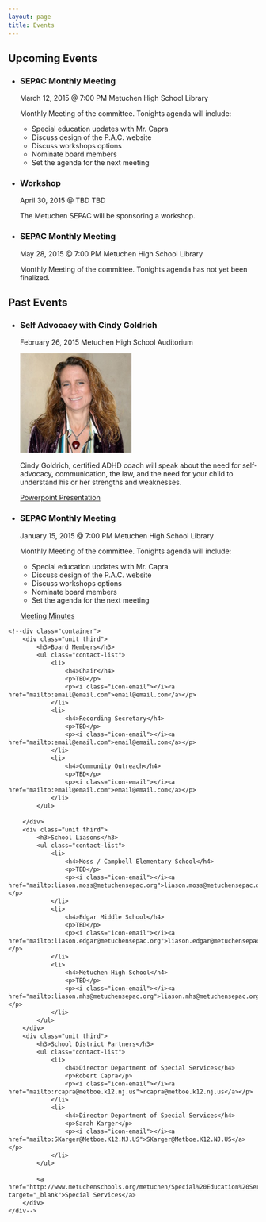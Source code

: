 ```yaml
---
layout: page
title: Events
---
```

<div class="block-inner">
	<h2>Upcoming Events</h2>
	<ul class="event-list">
		<li>
			<h3>SEPAC Monthly Meeting</h3>
			<p class="meta"><time><i class="icon-clock"></i>March 12, 2015 @ 7:00 PM</b></time> <i class="icon-location"></i>Metuchen High School Library</p>
			<div class="summary">Monthly Meeting of the committee. Tonights agenda will include:
				<ul>
					<li>Special education updates with Mr. Capra</li>
					<li>Discuss design of the P.A.C. website</li>
					<li>Discuss workshops options</li>
					<li>Nominate board members</li>
					<li>Set the agenda for the next meeting</li>
				</ul>
			</div>
		</li>
		<li>
			<h3>Workshop</h3>
			<p class="meta"><time><i class="icon-clock"></i>April 30, 2015 @ TBD</b></time> <i class="icon-location"></i>TBD</p>
			<div class="summary">The Metuchen SEPAC will be sponsoring a workshop.</div>
		</li>
		<li>
			<h3>SEPAC Monthly Meeting</h3>
			<p class="meta"><time><i class="icon-clock"></i>May 28, 2015 @ 7:00 PM</b></time> <i class="icon-location"></i>Metuchen High School Library</p>
			<div class="summary">Monthly Meeting of the committee. Tonights agenda has not yet been finalized.</div>
		</li>
	</ul>
	<h2>Past Events</h2>
	<ul class="event-list">
		<li>
			<h3>Self Advocacy with Cindy Goldrich</h3>
			<p class="meta"><time><i class="icon-clock"></i>February 26, 2015</b></time> <i class="icon-location"></i>Metuchen High School Auditorium</p>
			<div class="summary">
				<img src="/public/img/bio__cindy-goldrich.jpg" height="200">
				<p>Cindy Goldrich, certified ADHD coach will speak about the need for self-advocacy, communication, the law, and the need for your child to understand his or her strengths and weaknesses.</p>
				<p><i class="icon-download"></i><a href="#">Powerpoint Presentation</a></p>
			</div>
		</li>
		<li>
			<h3>SEPAC Monthly Meeting</h3>
			<p class="meta"><time><i class="icon-clock"></i>January 15, 2015 @ 7:00 PM</b></time> <i class="icon-location"></i>Metuchen High School Library</p>
			<div class="summary">Monthly Meeting of the committee. Tonights agenda will include:
				<ul>
					<li>Special education updates with Mr. Capra</li>
					<li>Discuss design of the P.A.C. website</li>
					<li>Discuss workshops options</li>
					<li>Nominate board members</li>
					<li>Set the agenda for the next meeting</li>
				</ul>
				<p><i class="icon-download"></i><a href="#">Meeting Minutes</a></p>
			</div>
		</li>
	</ul>


<!--

SEPAC Meeting
March 12, 2015  7:00 PM  Metuchen High School

Workshop
TBD
April 30, 2015  Time TBD  Location TBD 

Description goes here. Description goes here. Description goes here. Description goes here. Description goes here. Description goes here.

SEPAC Meeting
May 28, 2015  7:00 PM  Metuchen High School


PAST 

Workshop
Self Advocacy with Cindy Goldrich
February 26, 2015  7:00 PM  Metuchen High School
-->




	<!--div class="container">
		<div class="unit third">
			<h3>Board Members</h3>
			<ul class="contact-list">
				<li>
					<h4>Chair</h4>
					<p>TBD</p>
					<p><i class="icon-email"></i><a href="mailto:email@email.com">email@email.com</a></p>
				</li>
				<li>
					<h4>Recording Secretary</h4>
					<p>TBD</p>
					<p><i class="icon-email"></i><a href="mailto:email@email.com">email@email.com</a></p>
				</li>
				<li>
					<h4>Community Outreach</h4>
					<p>TBD</p>
					<p><i class="icon-email"></i><a href="mailto:email@email.com">email@email.com</a></p>
				</li>
			</ul>

		</div>
		<div class="unit third">
			<h3>School Liasons</h3>
			<ul class="contact-list">
				<li>
					<h4>Moss / Campbell Elementary School</h4>
					<p>TBD</p>
					<p><i class="icon-email"></i><a href="mailto:liason.moss@metuchensepac.org">liason.moss@metuchensepac.org</a></p>
				</li>
				<li>
					<h4>Edgar Middle School</h4>
					<p>TBD</p>
					<p><i class="icon-email"></i><a href="mailto:liason.edgar@metuchensepac.org">liason.edgar@metuchensepac.org</a></p>
				</li>
				<li>
					<h4>Metuchen High School</h4>
					<p>TBD</p>
					<p><i class="icon-email"></i><a href="mailto:liason.mhs@metuchensepac.org">liason.mhs@metuchensepac.org</a></p>
				</li>
			</ul>
		</div>
		<div class="unit third">
			<h3>School District Partners</h3>
			<ul class="contact-list">
				<li>
					<h4>Director Department of Special Services</h4>
					<p>Robert Capra</p>
					<p><i class="icon-email"></i><a href="mailto:rcapra@metboe.k12.nj.us">rcapra@metboe.k12.nj.us</a></p>
				</li>
				<li>
					<h4>Director Department of Special Services</h4>
					<p>Sarah Karger</p>
					<p><i class="icon-email"></i><a href="mailto:SKarger@Metboe.K12.NJ.US">SKarger@Metboe.K12.NJ.US</a></p>
				</li>
			</ul>

			<a href="http://www.metuchenschools.org/metuchen/Special%20Education%20Services/" target="_blank">Special Services</a>
		</div>
	</div-->

</div>